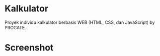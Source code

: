 # Kalkulator
Proyek individu kalkulator berbasis WEB (HTML, CSS, dan JavaScript) by PROGATE.

# Screenshot
